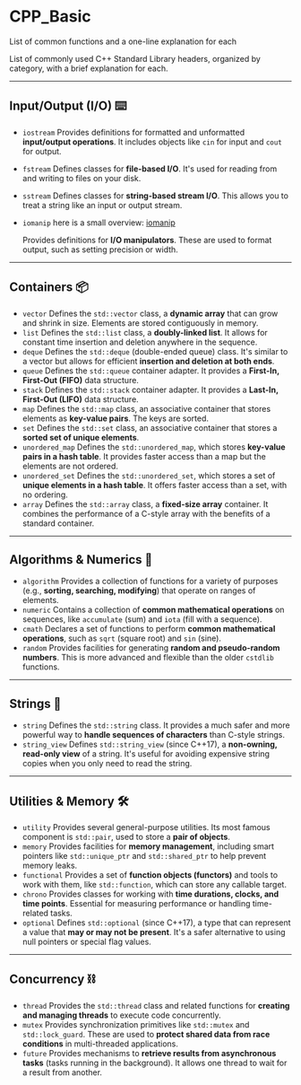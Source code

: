 # CPP_Basic
List of common functions and a one-line explanation for each





List of commonly used C++ Standard Library headers, organized by category, with a brief explanation for each.

***

## Input/Output (I/O) ⌨️

* `iostream`
    Provides definitions for formatted and unformatted **input/output operations**. It includes objects like `cin` for input and `cout` for output.
* `fstream`
    Defines classes for **file-based I/O**. It's used for reading from and writing to files on your disk.
* `sstream`
    Defines classes for **string-based stream I/O**. This allows you to treat a string like an input or output stream.
* `iomanip` here is a small overview: [iomanip](iomanip/iomanip.md)

    Provides definitions for **I/O manipulators**. These are used to format output, such as setting precision or width.

***

## Containers 📦

* `vector`
    Defines the `std::vector` class, a **dynamic array** that can grow and shrink in size. Elements are stored contiguously in memory.
* `list`
    Defines the `std::list` class, a **doubly-linked list**. It allows for constant time insertion and deletion anywhere in the sequence.
* `deque`
    Defines the `std::deque` (double-ended queue) class. It's similar to a vector but allows for efficient **insertion and deletion at both ends**.
* `queue`
    Defines the `std::queue` container adapter. It provides a **First-In, First-Out (FIFO)** data structure.
* `stack`
    Defines the `std::stack` container adapter. It provides a **Last-In, First-Out (LIFO)** data structure.
* `map`
    Defines the `std::map` class, an associative container that stores elements as **key-value pairs**. The keys are sorted.
* `set`
    Defines the `std::set` class, an associative container that stores a **sorted set of unique elements**.
* `unordered_map`
    Defines the `std::unordered_map`, which stores **key-value pairs in a hash table**. It provides faster access than a map but the elements are not ordered.
* `unordered_set`
    Defines the `std::unordered_set`, which stores a set of **unique elements in a hash table**. It offers faster access than a set, with no ordering.
* `array`
    Defines the `std::array` class, a **fixed-size array** container. It combines the performance of a C-style array with the benefits of a standard container.

***

## Algorithms & Numerics 🧮

* `algorithm`
    Provides a collection of functions for a variety of purposes (e.g., **sorting, searching, modifying**) that operate on ranges of elements.
* `numeric`
    Contains a collection of **common mathematical operations** on sequences, like `accumulate` (sum) and `iota` (fill with a sequence).
* `cmath`
    Declares a set of functions to perform **common mathematical operations**, such as `sqrt` (square root) and `sin` (sine).
* `random`
    Provides facilities for generating **random and pseudo-random numbers**. This is more advanced and flexible than the older `cstdlib` functions.

***

## Strings 📝

* `string`
    Defines the `std::string` class. It provides a much safer and more powerful way to **handle sequences of characters** than C-style strings.
* `string_view`
    Defines `std::string_view` (since C++17), a **non-owning, read-only view** of a string. It's useful for avoiding expensive string copies when you only need to read the string.

***

## Utilities & Memory 🛠️

* `utility`
    Provides several general-purpose utilities. Its most famous component is `std::pair`, used to store a **pair of objects**.
* `memory`
    Provides facilities for **memory management**, including smart pointers like `std::unique_ptr` and `std::shared_ptr` to help prevent memory leaks.
* `functional`
    Provides a set of **function objects (functors)** and tools to work with them, like `std::function`, which can store any callable target.
* `chrono`
    Provides classes for working with **time durations, clocks, and time points**. Essential for measuring performance or handling time-related tasks.
* `optional`
    Defines `std::optional` (since C++17), a type that can represent a value that **may or may not be present**. It's a safer alternative to using null pointers or special flag values.

***

## Concurrency ⛓️

* `thread`
    Provides the `std::thread` class and related functions for **creating and managing threads** to execute code concurrently.
* `mutex`
    Provides synchronization primitives like `std::mutex` and `std::lock_guard`. These are used to **protect shared data from race conditions** in multi-threaded applications.
* `future`
    Provides mechanisms to **retrieve results from asynchronous tasks** (tasks running in the background). It allows one thread to wait for a result from another.


